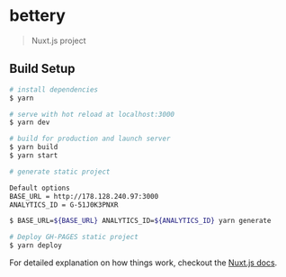 # bettery

> Nuxt.js project

## Build Setup

``` bash
# install dependencies
$ yarn

# serve with hot reload at localhost:3000
$ yarn dev

# build for production and launch server
$ yarn build
$ yarn start

# generate static project

Default options
BASE_URL = http://178.128.240.97:3000
ANALYTICS_ID = G-51J0K3PNXR

$ BASE_URL=${BASE_URL} ANALYTICS_ID=${ANALYTICS_ID} yarn generate

# Deploy GH-PAGES static project
$ yarn deploy
```

For detailed explanation on how things work, checkout the [Nuxt.js docs](https://github.com/nuxt/nuxt.js).

